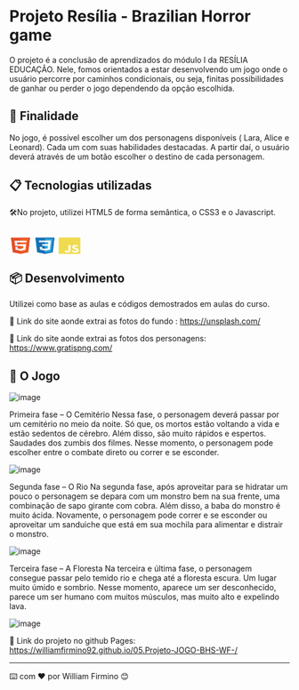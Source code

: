 # Projeto Resília - Brazilian Horror game

O projeto é a conclusão de aprendizados do módulo I da RESÍLIA EDUCAÇÃO.  Nele, fomos orientados a estar desenvolvendo um jogo onde o usuário percorre por caminhos condicionais, ou seja, finitas possibilidades de ganhar ou perder o jogo dependendo da opção escolhida.

## 🚀 Finalidade

No jogo, é possível escolher um dos personagens disponíveis ( Lara, Alice e Leonard). Cada um com suas habilidades destacadas. A partir daí, o usuário deverá através de um botão escolher o destino de cada personagem.


## 📋 Tecnologias utilizadas

🛠️No projeto, utilizei HTML5 de forma semântica, o CSS3 e o Javascript.
<div style="display: inline_block"><br>
<img align="center" alt="Will-HTML" height="30" width="40" src="https://raw.githubusercontent.com/devicons/devicon/master/icons/html5/html5-original.svg">
<img align="center" alt="Will-CSS" height="30" width="40" src="https://raw.githubusercontent.com/devicons/devicon/master/icons/css3/css3-original.svg">
 <img align="center" alt="Will-Js" height="30" width="40" src="https://raw.githubusercontent.com/devicons/devicon/master/icons/javascript/javascript-plain.svg">
</div>


## 📦 Desenvolvimento

Utilizei como base as aulas e códigos demostrados em aulas do curso. 

📌 Link do site aonde extrai as fotos do fundo : https://unsplash.com/

📌 Link do site aonde extrai as fotos dos personagens: https://www.gratispng.com/


## 📄 O Jogo

![image](https://user-images.githubusercontent.com/89873481/168280920-7370b328-f007-4734-bb07-885b3f2249e9.png)

Primeira fase – O Cemitério
Nessa fase, o personagem deverá passar por um cemitério no meio da noite. Só que, os mortos estão voltando a vida e estão sedentos de cérebro. Além disso, são muito rápidos e espertos. Saudades dos zumbis dos filmes.
Nesse momento, o personagem pode escolher entre o combate direto ou correr e se esconder.

![image](https://user-images.githubusercontent.com/89873481/168281095-1bdcc016-075e-44cf-9206-90f120343c09.png)

Segunda fase – O Rio
Na segunda fase, após aproveitar para se hidratar um pouco o personagem se depara com um monstro bem na sua frente, uma combinação de sapo girante com cobra. Além disso, a baba do monstro é muito ácida. 
Novamente, o personagem pode correr e se esconder ou aproveitar um sanduiche que está em sua mochila para alimentar e distrair o monstro.

![image](https://user-images.githubusercontent.com/89873481/168281168-930134b4-cf72-404b-99dd-562430424fbc.png)

Terceira fase – A Floresta
Na terceira e última fase, o personagem consegue passar pelo temido rio e chega até a floresta escura. Um lugar muito úmido e sombrio. Nesse momento, aparece um ser desconhecido, parece um ser humano com muitos músculos,  mas muito alto e expelindo lava.

![image](https://user-images.githubusercontent.com/89873481/168281206-5f42ad66-ad4e-4e7d-8ff5-1fdb9df5afde.png)


📌 Link do projeto no github Pages: https://williamfirmino92.github.io/05.Projeto-JOGO-BHS-WF-/
 


---
⌨️ com ❤️ por William Firmino 😊


